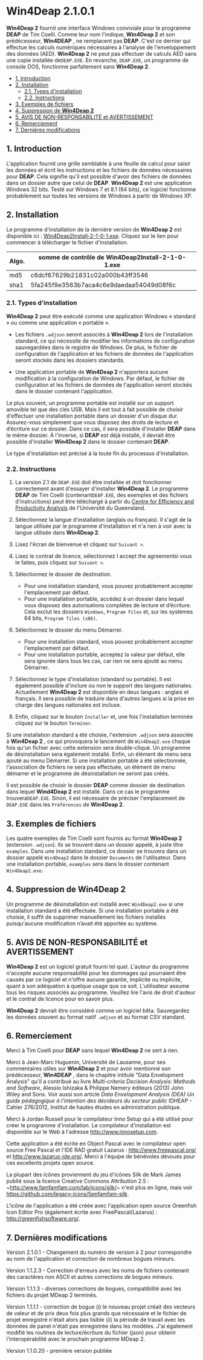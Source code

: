 # **Win4Deap 2**.1.0.1

**Win4Deap 2** fournit une interface Windows conviviale pour le programme **DEAP** de Tim Coelli. Comme leur nom l'indique, **Win4Deap 2** et son prédécesseur, **Win4DEAP** , ne remplacent pas **DEAP**. C'est ce dernier qui effectue les calculs numériques nécessaires à l'analyse de l'enveloppement des données (AED). **Win4Deap 2** ne peut pas effectuer de calculs AED sans une copie installée de`DEAP.EXE`. En revanche, `DEAP.EXE`, un programme de console DOS, fonctionne parfaitement sans **Win4Deap 2**.

<!-- TOC -->

- [1. Introduction](#1-introduction)
- [2. Installation](#2-installation)
  - [2.1. Types d'installation](#21-types-dinstallation)
  - [2.2. Instructions](#22-instructions)
- [3. Exemples de fichiers](#3-exemples-de-fichiers)
- [4. Suppression de **Win4Deap 2**](#4-suppression-de-win4deap 2)
- [5. AVIS DE NON-RESPONSABILITÉ et AVERTISSEMENT](#5-avis-de-non-responsabilité-et-avertissement)
- [6. Remerciement](#6-remerciement)
- [7. Dernières modifications](#7-dernières-modifications)

<!-- /TOC -->

## 1. Introduction
L'application fournit une grille semblable à une feuille de calcul pour saisir les données et écrit les instructions et les fichiers de données nécessaires pour **DEAP**. Cela signifie qu'il est possible d'avoir des fichiers de données dans un dossier autre que celui de **DEAP**. **Win4Deap 2** est une application Windows 32 bits. Testé sur Windows 7 et 8.1 (64 bits), ce logiciel fonctionne probablement sur toutes les versions de Windows à partir de Windows XP.

## 2. Installation
Le programme d'installation de la dernière version de **Win4Deap 2** est disponible ici : [Win4Deap2Install-2-1-0-1.exe](win4deap2/Win4Deap2Install-2-1-0-1.exe). Cliquez sur le lien pour commencer à télécharger le fichier d'installation.

| Algo.   | somme de contrôle de Win4Deap2Install-2-1-0-1.exe |
|---   |--- |
| md5  | c6dcf67629b21831c02a000b43ff3546 |
| sha1 | 5fa245f9e3563b7aca4c6e9daedaa54049d08f6c |

### 2.1. Types d'installation
**Win4Deap 2** peut être exécuté comme une application Windows « standard » ou comme une application « portable ».

- Les fichiers `.wdjson` seront associés à  **Win4Deap 2** lors de l'installation standard, ce qui nécessite de modifier les informations de configuration sauvegardées dans le registre de Windows. De plus, le fichier de configuration de l'application et les fichiers de données de l'application seront stockés dans les dossiers standards.

- Une application portable de **Win4Deap 2** n'apportera aucune modification à la configuration de Windows. Par défaut, le fichier de configuration et les fichiers de données de l'application seront stockés dans le dossier contenant l'application.

Le plus souvent, un programme portable est installé sur un support amovible tel que des clés USB. Mais il est tout à fait possible de choisir d'effectuer une installation portable dans un dossier d'un disque dur. Assurez-vous simplement que vous disposez des droits de lecture et d’écriture sur ce dossier. Dans ce cas, il sera possible d'installer **DEAP** dans le même dossier. À l'inverse, si **DEAP** est déjà installé, il devrait être possible d'installer **Win4Deap 2** dans le dossier contenant **DEAP**.

Le type d'installation est précisé à la toute fin du processus d'installation.

### 2.2. Instructions

1. La version 2.1 de `DEAP.EXE` doit être installée et doit fonctionner correctement avant d'essayer d'installer **Win4Deap 2**. Le programme **DEAP** de Tim Coelli (contenant`DEAP.EXE`, des exemples et des fichiers d'instructions) peut être téléchargé à partir du [Centre for Efficiency and Productivity Analysis](https://economics.uq.edu.au/cepa/software) de l'Université du Queensland.

1. Sélectionnez la langue d'installation (anglais ou français). Il s'agit de la langue utilisée par le programme d'installation et n'a rien à voir avec la langue utilisée dans **Win4Deap 2**.

1. Lisez l'écran de bienvenue et cliquez sur `Suivant >`.

1. Lisez le contrat de licence, sélectionnez I accept the agreementsi vous le faites, puis cliquez sur `Suivant >`.

1. Sélectionnez le dossier de destination.
   - Pour une installation standard, vous pouvez probablement accepter l'emplacement par défaut.
   - Pour une installation portable, accédez à un dossier dans lequel vous disposez des autorisations complètes de lecture et d’écriture. Cela exclut les dossiers `Windows`, `Program Files` et, sur les systèmes 64 bits, `Program files (x86)`.

1. Sélectionnez le dossier du menu Démarrer.
   - Pour une installation standard, vous pouvez probablement accepter l'emplacement par défaut.
   - Pour une installation portable, acceptez la valeur par défaut, elle sera ignorée dans tous les cas, car rien ne sera ajouté au menu Démarrer.

1. Sélectionnez le type d'installation (standard ou portable). Il est également possible d'inclure ou non le support des langues nationales. Actuellement **Win4Deap 2** est disponible en deux langues : anglais et français. Il sera possible de traduire dans d'autres langues si la prise en charge des langues nationales est incluse.

1. Enfin, cliquez sur le bouton `Installer` et, une fois l'installation terminée cliquez sur le bouton `Terminer`.

Si une installation standard a été choisie, l'extension `.wdjson` sera associée à **Win4Deap 2** , ce qui provoquera le lancement de `Win4Deap2.exe` chaque fois qu'un fichier avec cette extension sera double-cliqué. Un programme de désinstallation sera également installé. Enfin, un élément de menu sera ajouté au menu Démarrer. Si une installation portable a été sélectionnée, l'association de fichiers ne sera pas effectuée, un élément de menu démarrer et le programme de désinstallation ne seront pas créés.

Il est possible de choisir le dossier **DEAP** comme dossier de destination dans lequel **Wind4Deap 2** est installé. Dans ce cas le programme trouvera`DEAP.EXE`. Sinon, il est nécessaire de préciser l'emplacement de `DEAP.EXE` dans les `Préférences` de **Win4Deap 2**.

## 3. Exemples de fichiers

Les quatre exemples de Tim Coelli sont fournis au format **Win4Deap 2** (extension `.wdjson`). Ils se trouvent dans un dossier appelé, à juste titre `examples`. Dans une installation standard, ce dossier se trouvera dans un dossier appelé `Win4Deap2` dans le dossier `Documents` de l'utilisateur. Dans une installation portable, `examples` sera dans le dossier contenant `Win4Deap2.exe`.

## 4. Suppression de **Win4Deap 2**

Un programme de désinstallation est installé avec `Win4Deap2.exe` si une installation standard a été effectuée. Si une installation portable a été choisie, il suffit de supprimer manuellement les fichiers installés puisqu'aucune modification n’avait été apportée au système.

## 5. AVIS DE NON-RESPONSABILITÉ et AVERTISSEMENT

**Win4Deap 2** est un logiciel gratuit fourni tel quel. L'auteur du programme n'accepte aucune responsabilité pour les dommages qui pourraient être causés par ce logiciel et n'offre aucune garantie, implicite ou implicite, quant à son adéquation à quelque usage que ce soit. L'utilisateur assume tous les risques associés au programme. Veuillez lire l'avis de droit d'auteur et le contrat de licence pour en savoir plus.

**Win4Deap 2** devrait être considéré comme un logiciel bêta. Sauvegardez les données souvent au format natif `.wdjson` et au format CSV standard.

## 6. Remerciement
Merci à Tim Coelli pour **DEAP** sans lequel **Win4Deap 2** ne sert à rien.

Merci à Jean-Marc Huguenin, Université de Lausanne, pour ses commentaires utiles sur **Win4Deap 2** et pour avoir mentionné son prédécesseur, **Win4DEAP** , dans le chapitre intitulé "Data Envelopment Analysis" qu'il a contribué au livre *Multi-criteria Decision Analysis: Methods and Software*, Alessio Ishizaka & Philippe Nemery éditeurs (2013) John Wiley and Sons. Voir aussi son article *Data Envelopment Analysis (DEA) Un guide pédagogique à l'intention des décideurs du secteur public* IDHEAP - Cahier 276/2012, Institut de hautes études en administration publique.

Merci à Jordan Russell pour le compilateur Inno Setup qui a été utilisé pour créer le programme d'installation. Le compilateur d'installation est disponible sur le Web à l'adresse http://www.innosetup.com.

Cette application a été écrite en Object Pascal avec le compilateur open source Free Pascal et l'IDE RAD gratuit Lazarus : http://www.freepascal.org/ et http://www.lazarus-ide.org/. Merci à l'équipe de bénévoles dévoués pour ces excellents projets open source.

La plupart des icônes proviennent du jeu d'icônes Silk de Mark James publié sous la licence Creative Commons Attribution 2.5 : ~http://www.famfamfam.com/lab/icons/silk/~ n'est plus en ligne, mais voir https://github.com/legacy-icons/famfamfam-silk.

L'icône de l'application a été créée avec l'application open source Greenfish Icon Editor Pro (également écrite avec FreePascal/Lazarus) : http://greenfishsoftware.org/.

## 7. Dernières modifications
Version 2.1.0.1 - Changement du numéro de version à 2 pour correspondre au nom de l'application et correction de nombreux bogues mineurs.

Version 1.1.2.3 - Correction d'erreurs avec les noms de fichiers contenant des caractères non ASCII et autres corrections de bogues mineurs.

Version 1.1.1.3 - diverses corrections de bogues, compatibilité avec les fichiers du projet MDeap 2 terminés.

Version 1.1.1.1 - correction de bogue (i) le nouveau projet créait des vecteurs de valeur et de prix deux fois plus grands que nécessaire et le fichier de projet enregistré n'était alors pas lisible (ii) la période de travail avec les données de panel n'était pas enregistrée dans les modèles. J'ai également modifié les routines de lecture/écriture du fichier (json) pour obtenir l'interopérabilité avec le prochain programme MDeap 2.

Version 1.1.0.20 - première version publiée
